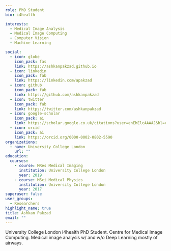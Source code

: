 ```yaml
---
role: PhD Student
bio: i4health

interests:
  - Medical Image Analysis
  - Medical Image Computing
  - Computer Vision
  - Machine Learning

social:
  - icon: globe
    icon_pack: fas
    link: https://ashkanpakzad.github.io
  - icon: linkedin
    icon_pack: fab
    link: https://linkedin.com/apakzad
  - icon: github
    icon_pack: fab
    link: https://github.com/ashkanpakzad
  - icon: twitter
    icon_pack: fab
    link: https://twitter.com/ashkanpakzad
  - icon: google-scholar
    icon_pack: ai
    link: https://scholar.google.co.uk/citations?user=enEhElcAAAAJ&hl=en&oi=ao
  - icon: orcid
    icon_pack: ai
    link: https://orcid.org/0000-0002-0802-5590
organizations:
  - name: University College London
    url: ""
education:
  courses:
    - course: MRes Medical Imaging
      institution: University College London
      year: 2019
    - course: MSci Medical Physics
      institution: University College London
      year: 2017
superuser: false
user_groups:
  - Researchers
highlight_name: true
title: Ashkan Pakzad
email: ""
---
```


University College London i4health PhD Student. Centre for Medical Image Computing. Medical image analysis w/ and w/o Deep Learning mostly of airways.
